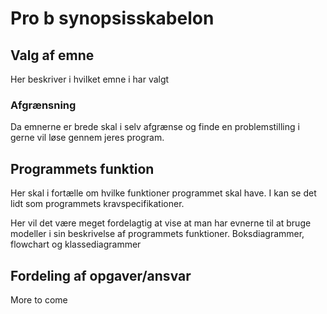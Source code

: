 # Pro b synopsisskabelon

## Valg af emne

Her beskriver i hvilket emne i har valgt

### Afgrænsning

Da emnerne er brede skal i selv afgrænse og finde en problemstilling i gerne vil løse gennem jeres program.

## Programmets funktion

Her skal i fortælle om hvilke funktioner programmet skal have. I kan se det lidt som programmets kravspecifikationer.



Her vil det være meget fordelagtig at vise at man har evnerne til at bruge modeller i sin beskrivelse af programmets funktioner. Boksdiagrammer, flowchart og klassediagrammer

## Fordeling af opgaver/ansvar



More to come